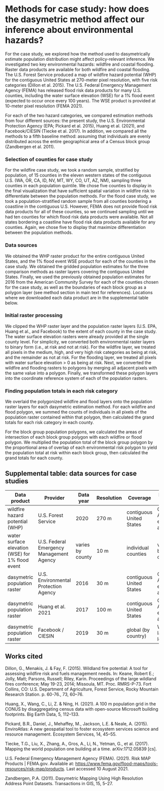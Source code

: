 # Methods for case study: how does the dasymetric method affect our inference about environmental hazards?

For the case study, we explored how the method used to dasymetrically estimate population distribution might affect policy-relevant inference. We investigated two key environmental hazards: wildfire and coastal flooding. Raster data products are available for both wildfire and coastal flooding. The U.S. Forest Service produced a map of wildfire hazard potential (WHP) for the contiguous United States at 270-meter pixel resolution, with five risk categories (Dillon et al. 2015). The U.S. Federal Emergency Management Agency (FEMA) has released flood risk data products for many U.S. counties, including the water surface elevation (WSE) for a 1% flood event (expected to occur once every 100 years). The WSE product is provided at 10-meter pixel resolution (FEMA 2021).

For each of the two hazard categories, we compared estimation methods from four different sources: the present study, the U.S. Environmental Protection Agency (EPA; Pickard et al. 2015), Huang et al. (2021), and Facebook/CIESIN (Tiecke et al. 2017). In addition, we compared all the methods to a fifth baseline method: assuming that individuals are evenly distributed across the entire geographical area of a Census block group (Zandbergen et al. 2011).

### Selection of counties for case study

For the wildfire case study, we took a random sample, stratified by population, of 15 counties in the eleven western states of the contiguous U.S. (WA, OR, CA, ID, NV, MT, WY, CO, UT, AZ, NM), sampling three counties in each population quintile. We chose five counties to display in the final visualization that have sufficient spatial variation in wildfire risk to differentiate between the population methods. For the flood case study, we took a population-stratified random sample from all counties bordering a coastline in the contiguous U.S. However, FEMA does not provide flood risk data products for all of these counties, so we continued sampling until we had ten counties for which flood risk data products were available. Not all states bordering a coastline have flood risk data products available for any counties. Again, we chose five to display that maximize differentiation between the population methods.

### Data sources

We obtained the WHP raster product for the entire contiguous United States, and the 1% flood event WSE product for each of the counties in the case study. We obtained the gridded population estimates for the three comparison methods as raster layers covering the contiguous United States. Finally, we used the previously obtained population estimates for 2016 from the American Community Survey for each of the counties chosen for the case study, as well as the boundaries of each block group as a polygon layer (see method section in main text for references). Locations where we downloaded each data product are in the supplemental table below.

### Initial raster processing

We clipped the WHP raster layer and the population raster layers (U.S. EPA, Huang et al., and Facebook) to the extent of each county in the case study. The water surface elevation rasters were already provided at the single county level. For simplicity, we converted both environmental raster layers to binary form (i.e., at risk and not at risk). For the wildfire layer, we treated all pixels in the medium, high, and very high risk categories as being at risk, and the remainder as not at risk. For the flooding layer, we treated all pixels with water surface elevation > 0 as being at risk. Next, we converted the wildfire and flooding rasters to polygons by merging all adjacent pixels with the same value into a polygon. Finally, we transformed these polygon layers into the coordinate reference system of each of the population rasters.

### Finding population totals in each risk category

We overlaid the polygonized wildfire and flood layers onto the population raster layers for each dasymetric estimation method. For each wildfire and flood polygon, we summed the counts of individuals in all pixels of the population raster contained within that polygon, then calculated the grand totals for each risk category in each county.

For the block group population polygons, we calculated the areas of intersection of each block group polygon with each wildfire or flood polygon. We multiplied the population total of the block group polygon by the proportional area of overlap of each environmental risk polygon to yield the population total at risk within each block group, then calculated the grand totals for each county.

## Supplemental table: data sources for case studies

| Data product | Provider | Data year | Resolution | Coverage | Native CRS | Source URL | Date accessed |
| ------------ | -------- | --------- | ---------- | -------- | ---------- | ---------- | ------------- |
| wildfire hazard potential (WHP) | U.S. Forest Service | 2020 | 270 m | contiguous United States | CONUS Albers equal-area | https://www.fs.usda.gov/rds/archive/catalog/RDS-2015-0047-3 | 4 June 2021 |
| water surface elevation (WSE) for 1% flood event | U.S. Federal Emergency Management Agency | varies by county | 10 m | individual counties | varies by county | https://www.fema.gov/flood-maps/tools-resources/risk-map/products | 3 August 2021 |
| dasymetric population raster | U.S. Environmental Protection Agency | 2016 | 30 m | contiguous United States | CONUS Albers equal-area | https://www.epa.gov/enviroatlas/data-download-step-2#Individual-datasets | 4 June 2021 |
| dasymetric population raster | Huang et al. 2021 | 2017 | 100 m | contiguous United States | CONUS Albers equal-area | https://dataverse.harvard.edu/dataset.xhtml?persistentId=doi:10.7910/DVN/DLGP7Y | 12 July 2021 |
| dasymetric population raster | Facebook / CIESIN | 2019 | 30 m | global (by country) | WGS84 lat-long | https://data.humdata.org/dataset/united-states-high-resolution-population-density-maps-demographic-estimates | 7 May 2021 |

## Works cited

Dillon, G., Menakis, J. & Fay, F. (2015). Wildland fire potential: A tool for assessing wildfire risk and fuels management needs. In: Keane, Robert E.; Jolly, Matt; Parsons, Russell; Riley, Karin. Proceedings of the large wildland fires conference; May 19-23, 2014; Missoula, MT. Proc. RMRS-P-73. Fort Collins, CO: U.S. Department of Agriculture, Forest Service, Rocky Mountain Research Station. p. 60-76., 73, 60–76.

Huang, X., Wang, C., Li, Z. & Ning, H. (2021). A 100 m population grid in the CONUS by disaggregating census data with open-source Microsoft building footprints. Big Earth Data, 5, 112–133.

Pickard, B.R., Daniel, J., Mehaffey, M., Jackson, L.E. & Neale, A. (2015). EnviroAtlas: A new geospatial tool to foster ecosystem services science and resource management. Ecosystem Services, 14, 45–55.

Tiecke, T.G., Liu, X., Zhang, A., Gros, A., Li, N., Yetman, G., et al. (2017). Mapping the world population one building at a time. arXiv:1712.05839 [cs].

U.S. Federal Emergency Management Agency (FEMA). (2021). Risk MAP Products | FEMA.gov. Available at: https://www.fema.gov/flood-maps/tools-resources/risk-map/products. Last accessed 10 August 2021.

Zandbergen, P.A. (2011). Dasymetric Mapping Using High Resolution Address Point Datasets. Transactions in GIS, 15, 5–27.
